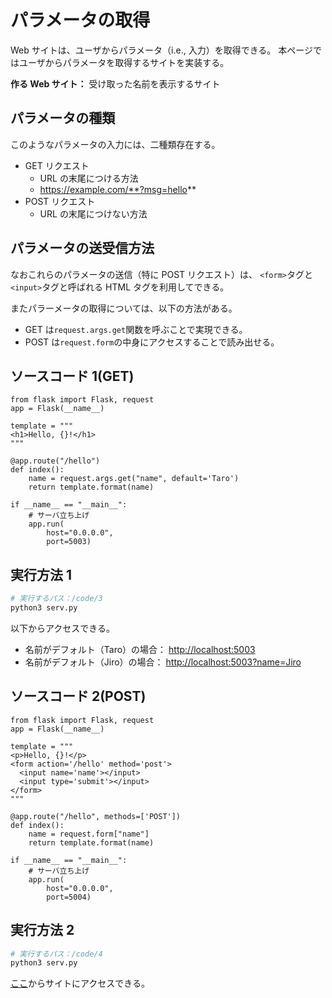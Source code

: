 # パラメータの取得

Web サイトは、ユーザからパラメータ（i.e., 入力）を取得できる。
本ページではユーザからパラメータを取得するサイトを実装する。

**作る Web サイト：** 受け取った名前を表示するサイト

## パラメータの種類

このようなパラメータの入力には、二種類存在する。

- GET リクエスト
  - URL の末尾につける方法
  - https://example.com/**?msg=hello**
- POST リクエスト
  - URL の末尾につけない方法

## パラメータの送受信方法

なおこれらのパラメータの送信（特に POST リクエスト）は、
`<form>`タグと`<input>`タグと呼ばれる HTML タグを利用してできる。

またパラーメータの取得については、以下の方法がある。

- GET は`request.args.get`関数を呼ぶことで実現できる。
- POST は`request.form`の中身にアクセスすることで読み出せる。

## ソースコード 1(GET)

```python3
from flask import Flask, request
app = Flask(__name__)

template = """
<h1>Hello, {}!</h1>
"""

@app.route("/hello")
def index():
    name = request.args.get("name", default='Taro')
    return template.format(name)

if __name__ == "__main__":
    # サーバ立ち上げ
    app.run(
        host="0.0.0.0",
        port=5003)
```

## 実行方法 1

```sh
# 実行するパス：/code/3
python3 serv.py
```

以下からアクセスできる。

- 名前がデフォルト（Taro）の場合： [http://localhost:5003](http://localhost:5003)
- 名前がデフォルト（Jiro）の場合： [http://localhost:5003?name=Jiro](http://localhost:5003?name=jiro)

## ソースコード 2(POST)

```python3
from flask import Flask, request
app = Flask(__name__)

template = """
<p>Hello, {}!</p>
<form action='/hello' method='post'>
  <input name='name'></input>
  <input type='submit'></input>
</form>
"""

@app.route("/hello", methods=['POST'])
def index():
    name = request.form["name"]
    return template.format(name)

if __name__ == "__main__":
    # サーバ立ち上げ
    app.run(
        host="0.0.0.0",
        port=5004)
```

## 実行方法 2

```sh
# 実行するパス：/code/4
python3 serv.py
```

[ここ](http://localhost:5004)からサイトにアクセスできる。
